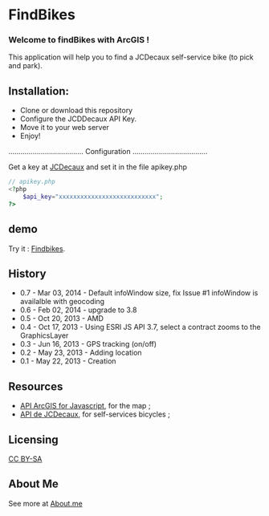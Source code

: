 # FindBikes
### Welcome to findBikes with ArcGIS ! 

This application will help you to find a JCDecaux self-service bike (to pick and park).

## Installation:
* Clone or download this repository
* Configure the JCDDecaux API Key.
* Move it to your web server
* Enjoy!

.....................................
Configuration
.....................................

Get a key at [JCDecaux](https://developer.JCDecaux.com/) and set it in the file apikey.php
```php
// apikey.php
<?php
	$api_key="xxxxxxxxxxxxxxxxxxxxxxxxxxx";
?>
```
## demo
Try it : [Findbikes](http://gis.tsamaya.net/findbikes/).

## History

* 0.7 - Mar 03, 2014 - Default infoWindow size, fix Issue #1 infoWindow is availalble with geocoding
* 0.6 - Feb 02, 2014 - upgrade to 3.8
* 0.5 - Oct 20, 2013 - AMD
* 0.4 - Oct 17, 2013 - Using ESRI JS API 3.7, select a contract zooms to the GraphicsLayer
* 0.3 - Jun 16, 2013 - GPS tracking (on/off) 
* 0.2 - May 23, 2013 - Adding location 
* 0.1 - May 22, 2013 - Creation


## Resources

* [API ArcGIS for Javascript](https://developer.JCDecaux.com/#/opendata/), for the map ;
* [API de JCDecaux](https://developer.JCDecaux.com/), for self-services bicycles ;

## Licensing

[CC BY-SA](http://creativecommons.org/licenses/by-sa/3.0/)

## About Me
See more at [About.me](http://about.me/arnaudferrand)

